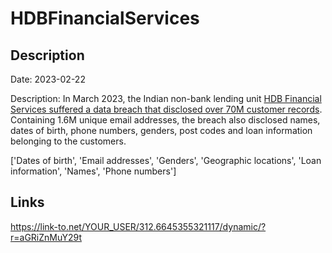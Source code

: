 # HDBFinancialServices

## Description

Date: 2023-02-22

Description:
In March 2023, the Indian non-bank lending unit <a href="https://economictimes.indiatimes.com/industry/banking/finance/banking/hdb-financial-services-flags-data-breach-at-service-provider/articleshow/98483482.cms" target="_blank" rel="noopener">HDB Financial Services suffered a data breach that disclosed over 70M customer records</a>. Containing 1.6M unique email addresses, the breach also disclosed names, dates of birth, phone numbers, genders, post codes and loan information belonging to the customers.


['Dates of birth', 'Email addresses', 'Genders', 'Geographic locations', 'Loan information', 'Names', 'Phone numbers']

## Links

https://link-to.net/YOUR_USER/312.6645355321117/dynamic/?r=aGRiZnMuY29t